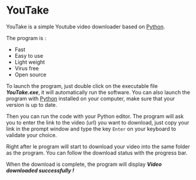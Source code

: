 # YouTake

YouTake is a simple Youtube video downloader based on [Python](https://www.python.org/).

The program is :
- Fast
- Easy to use
- Light weight
- Virus free
- Open source

To launch the program, just double click on the executable file ***YouTake.exe***, it will automatically run the software.
You can also launch the program with [Python](https://www.python.org/) installed on your computer, make sure that your version is up to date.

Then you can run the code with your Python editor.
The program will ask you to enter the link to the video (url) you want to download, just copy your link in the prompt window and type the key ```Enter``` on your keyboard to validate your choice.

Right after le program will start to download your video into the same folder as the program. You can follow the download status with the progress bar.

When the download is complete, the program will display ***Video downloaded successfully !***